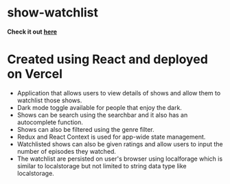 # show-watchlist

**Check it out [here](https://show-watchlist-seven.vercel.app/)**

# Created using React and deployed on Vercel
-  Application that allows users to view details of shows and allow them to watchlist those shows. 
-  Dark mode toggle available for people that enjoy the dark.
- Shows can be search using the searchbar and it also has an autocomplete function.
- Shows can also be filtered using the genre filter.
- Redux and React Context is used for app-wide state management.
- Watchlisted shows can also be given ratings and allow users to input the number of episodes they watched. 
- The watchlist are persisted on user's browser using localforage which is similar to localstorage but not limited to string data type like localstorage.
